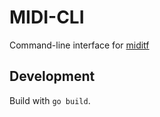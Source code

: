 # MIDI-CLI

Command-line interface for [miditf](https://github.com/patpir/miditf)

## Development

Build with `go build`.


